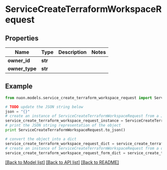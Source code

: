 # ServiceCreateTerraformWorkspaceRequest


## Properties

Name | Type | Description | Notes
------------ | ------------- | ------------- | -------------
**owner_id** | **str** |  | 
**owner_type** | **str** |  | 

## Example

```python
from nuon.models.service_create_terraform_workspace_request import ServiceCreateTerraformWorkspaceRequest

# TODO update the JSON string below
json = "{}"
# create an instance of ServiceCreateTerraformWorkspaceRequest from a JSON string
service_create_terraform_workspace_request_instance = ServiceCreateTerraformWorkspaceRequest.from_json(json)
# print the JSON string representation of the object
print ServiceCreateTerraformWorkspaceRequest.to_json()

# convert the object into a dict
service_create_terraform_workspace_request_dict = service_create_terraform_workspace_request_instance.to_dict()
# create an instance of ServiceCreateTerraformWorkspaceRequest from a dict
service_create_terraform_workspace_request_form_dict = service_create_terraform_workspace_request.from_dict(service_create_terraform_workspace_request_dict)
```
[[Back to Model list]](../README.md#documentation-for-models) [[Back to API list]](../README.md#documentation-for-api-endpoints) [[Back to README]](../README.md)


